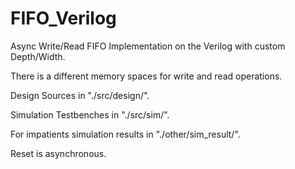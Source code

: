 # FIFO_Verilog
Async Write/Read FIFO Implementation on the Verilog with custom Depth/Width.

There is a different memory spaces for write and read operations.

Design Sources in "./src/design/".

Simulation Testbenches in "./src/sim/".

For impatients simulation results in "./other/sim_result/".

Reset is asynchronous.